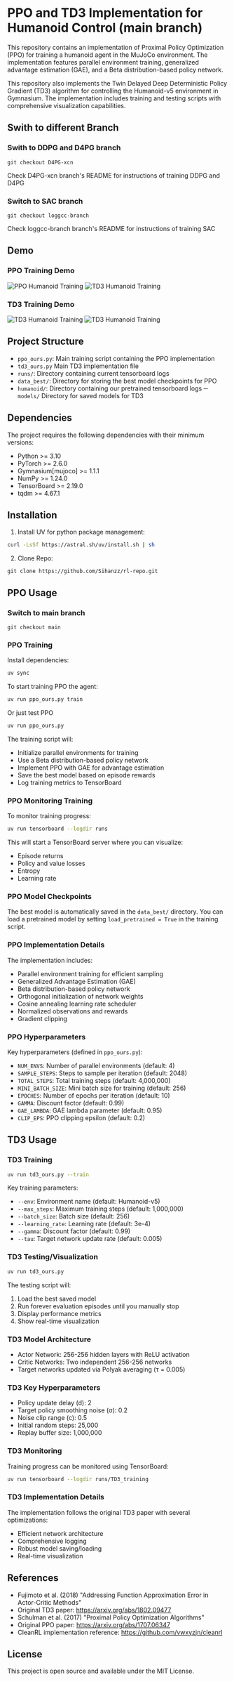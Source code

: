 # PPO and TD3 Implementation for Humanoid Control (main branch)

This repository contains an implementation of Proximal Policy Optimization (PPO) for training a humanoid agent in the MuJoCo environment. The implementation features parallel environment training, generalized advantage estimation (GAE), and a Beta distribution-based policy network.

This repository also implements the Twin Delayed Deep Deterministic Policy Gradient (TD3) algorithm for controlling the Humanoid-v5 environment in Gymnasium. The implementation includes training and testing scripts with comprehensive visualization capabilities.


## Swith to different Branch

### Swith to DDPG and D4PG branch
```
git checkout D4PG-xcn
```
Check D4PG-xcn branch's README for instructions of training DDPG and D4PG

### Switch to SAC branch
```
git checkout loggcc-branch
```
Check loggcc-branch branch's README for instructions of training SAC


## Demo

### PPO Training Demo
![PPO Humanoid Training](https://github.com/Sihanzz/rl-repo/blob/main/ppo.gif)
![TD3 Humanoid Training](https://github.com/Sihanzz/rl-repo/blob/main/1.png)

### TD3 Training Demo  
![TD3 Humanoid Training](https://github.com/Sihanzz/rl-repo/blob/main/td3.gif)
![TD3 Humanoid Training](https://github.com/Sihanzz/rl-repo/blob/main/5.png)



## Project Structure

- `ppo_ours.py`: Main training script containing the PPO implementation
- `td3_ours.py` Main TD3 implementation file
- `runs/`: Directory containing current tensorboard logs
- `data_best/`: Directory for storing the best model checkpoints for PPO
- `humanoid/`: Directory containing our pretrained tensorboard logs
─ `models/` Directory for saved models for TD3

## Dependencies

The project requires the following dependencies with their minimum versions:

- Python >= 3.10
- PyTorch >= 2.6.0
- Gymnasium[mujoco] >= 1.1.1
- NumPy >= 1.24.0
- TensorBoard >= 2.19.0
- tqdm >= 4.67.1

## Installation

1. Install UV for python package management:
```bash
curl -LsSf https://astral.sh/uv/install.sh | sh
```
2. Clone Repo:
```
git clone https://github.com/Sihanzz/rl-repo.git
```
## PPO Usage
### Switch to main branch
```
git checkout main
```

### PPO Training


Install dependencies:
```bash
uv sync
```

To start training PPO the agent:

```bash
uv run ppo_ours.py train
```

Or just test PPO
```bash
uv run ppo_ours.py
```

The training script will:
- Initialize parallel environments for training
- Use a Beta distribution-based policy network
- Implement PPO with GAE for advantage estimation
- Save the best model based on episode rewards
- Log training metrics to TensorBoard

### PPO Monitoring Training

To monitor training progress:

```bash
uv run tensorboard --logdir runs
```

This will start a TensorBoard server where you can visualize:
- Episode returns
- Policy and value losses
- Entropy
- Learning rate

### PPO Model Checkpoints

The best model is automatically saved in the `data_best/` directory. You can load a pretrained model by setting `load_pretrained = True` in the training script.

### PPO Implementation Details

The implementation includes:
- Parallel environment training for efficient sampling
- Generalized Advantage Estimation (GAE)
- Beta distribution-based policy network
- Orthogonal initialization of network weights
- Cosine annealing learning rate scheduler
- Normalized observations and rewards
- Gradient clipping

### PPO Hyperparameters

Key hyperparameters (defined in `ppo_ours.py`):
- `NUM_ENVS`: Number of parallel environments (default: 4)
- `SAMPLE_STEPS`: Steps to sample per iteration (default: 2048)
- `TOTAL_STEPS`: Total training steps (default: 4,000,000)
- `MINI_BATCH_SIZE`: Mini batch size for training (default: 256)
- `EPOCHES`: Number of epochs per iteration (default: 10)
- `GAMMA`: Discount factor (default: 0.99)
- `GAE_LAMBDA`: GAE lambda parameter (default: 0.95)
- `CLIP_EPS`: PPO clipping epsilon (default: 0.2)


## TD3 Usage
### TD3 Training
```bash
uv run td3_ours.py --train
```

Key training parameters:
- `--env`: Environment name (default: Humanoid-v5)
- `--max_steps`: Maximum training steps (default: 1,000,000)
- `--batch_size`: Batch size (default: 256)
- `--learning_rate`: Learning rate (default: 3e-4)
- `--gamma`: Discount factor (default: 0.99)
- `--tau`: Target network update rate (default: 0.005)

### TD3 Testing/Visualization
```bash
uv run td3_ours.py
```

The testing script will:
1. Load the best saved model
2. Run forever evaluation episodes until you manually stop
3. Display performance metrics
4. Show real-time visualization

### TD3 Model Architecture
- Actor Network: 256-256 hidden layers with ReLU activation
- Critic Networks: Two independent 256-256 networks
- Target networks updated via Polyak averaging (τ = 0.005)

### TD3 Key Hyperparameters
- Policy update delay (d): 2
- Target policy smoothing noise (σ): 0.2
- Noise clip range (c): 0.5
- Initial random steps: 25,000
- Replay buffer size: 1,000,000

### TD3 Monitoring
Training progress can be monitored using TensorBoard:
```bash
uv run tensorboard --logdir runs/TD3_training
```

### TD3 Implementation Details
The implementation follows the original TD3 paper with several optimizations:
- Efficient network architecture
- Comprehensive logging
- Robust model saving/loading
- Real-time visualization

## References
- Fujimoto et al. (2018) "Addressing Function Approximation Error in Actor-Critic Methods"
- Original TD3 paper: https://arxiv.org/abs/1802.09477
- Schulman et al. (2017) "Proximal Policy Optimization Algorithms"
- Original PPO paper: https://arxiv.org/abs/1707.06347
- CleanRL implementation reference: https://github.com/vwxyzjn/cleanrl


## License
This project is open source and available under the MIT License.
